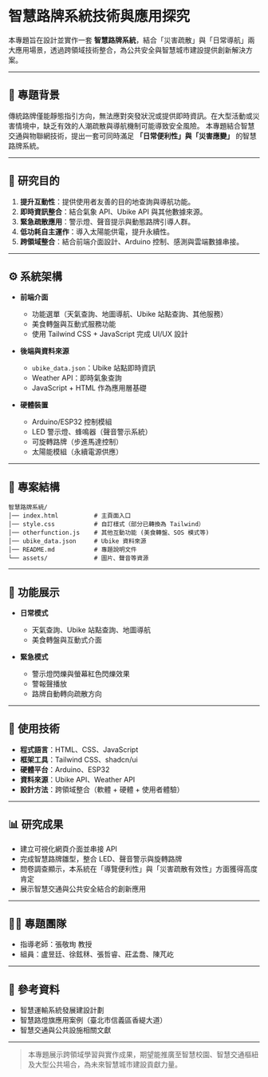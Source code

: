 # 智慧路牌系統技術與應用探究

本專題旨在設計並實作一套 **智慧路牌系統**，結合「災害疏散」與「日常導航」兩大應用場景，透過跨領域技術整合，為公共安全與智慧城市建設提供創新解決方案。

---

## 📌 專題背景

傳統路牌僅能靜態指引方向，無法應對突發狀況或提供即時資訊。在大型活動或災害情境中，缺乏有效的人潮疏散與導航機制可能導致安全風險。
本專題結合智慧交通與物聯網技術，提出一套可同時滿足 **「日常便利性」與「災害應變」** 的智慧路牌系統。

---

## 🎯 研究目的

1. **提升互動性**：提供使用者友善的目的地查詢與導航功能。
2. **即時資訊整合**：結合氣象 API、Ubike API 與其他數據來源。
3. **緊急疏散應用**：警示燈、聲音提示與動態路牌引導人群。
4. **低功耗自主運作**：導入太陽能供電，提升永續性。
5. **跨領域整合**：結合前端介面設計、Arduino 控制、感測與雲端數據串接。

---

## ⚙️ 系統架構

* **前端介面**

  * 功能選單（天氣查詢、地圖導航、Ubike 站點查詢、其他服務）
  * 美食轉盤與互動式服務功能
  * 使用 Tailwind CSS + JavaScript 完成 UI/UX 設計

* **後端與資料來源**

  * `ubike_data.json`：Ubike 站點即時資訊
  * Weather API：即時氣象查詢
  * JavaScript + HTML 作為應用層基礎

* **硬體裝置**

  * Arduino/ESP32 控制模組
  * LED 警示燈、蜂鳴器（聲音警示系統）
  * 可旋轉路牌（步進馬達控制）
  * 太陽能模組（永續電源供應）

---

## 📂 專案結構

```
智慧路牌系統/
│── index.html          # 主頁面入口
│── style.css           # 自訂樣式（部分已轉換為 Tailwind）
│── otherfunction.js    # 其他互動功能 (美食轉盤、SOS 模式等)
│── ubike_data.json     # Ubike 資料來源
│── README.md           # 專題說明文件
└── assets/             # 圖片、聲音等資源
```

---

## 🚀 功能展示

* **日常模式**

  * 天氣查詢、Ubike 站點查詢、地圖導航
  * 美食轉盤與互動式介面
* **緊急模式**

  * 警示燈閃爍與螢幕紅色閃爍效果
  * 警報聲播放
  * 路牌自動轉向疏散方向

---

## 🔧 使用技術

* **程式語言**：HTML、CSS、JavaScript
* **框架工具**：Tailwind CSS、shadcn/ui
* **硬體平台**：Arduino、ESP32
* **資料來源**：Ubike API、Weather API
* **設計方法**：跨領域整合（軟體 + 硬體 + 使用者體驗）

---

## 📊 研究成果

* 建立可視化網頁介面並串接 API
* 完成智慧路牌雛型，整合 LED、聲音警示與旋轉路牌
* 問卷調查顯示，本系統在「導覽便利性」與「災害疏散有效性」方面獲得高度肯定
* 展示智慧交通與公共安全結合的創新應用

---

## 👨‍💻 專題團隊

* 指導老師：張敬珣 教授
* 組員：盧昱廷、徐鉉秝、張哲睿、莊孟喬、陳芃屹

---

## 📎 參考資料

* 智慧運輸系統發展建設計劃
* 智慧路燈旗應用案例（臺北市信義區香緹大道）
* 智慧交通與公共設施相關文獻

---

> 本專題展示跨領域學習與實作成果，期望能推廣至智慧校園、智慧交通樞紐及大型公共場合，為未來智慧城市建設貢獻力量。
